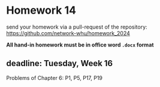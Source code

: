 # Homework 14

send your homework via a pull-request of the repository: https://github.com/network-whu/homework_2024 

**All hand-in homework must be in office word `.docx` format**

## deadline: Tuesday, Week 16

Problems of Chapter 6: P1, P5, P17, P19


